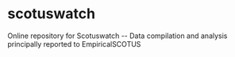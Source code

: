 # scotuswatch
Online repository for Scotuswatch -- Data compilation and analysis principally reported to EmpiricalSCOTUS
